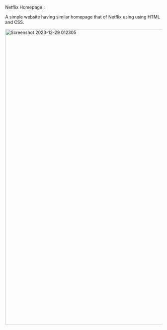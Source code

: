 Netflix Homepage : 

A simple website having similar homepage
that of Netflix using using HTML and
CSS.

<img width="948" alt="Screenshot 2023-12-29 012305" src="https://github.com/ArpanSurin/Netflix-Homepage/assets/150426561/514fdcb2-b906-4c2d-b38c-458bbd01725f">
